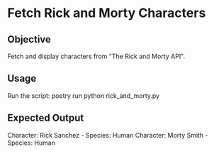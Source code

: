 # Fetch Rick and Morty Characters

## Objective
Fetch and display characters from "The Rick and Morty API".

## Usage
Run the script:
poetry run python rick_and_morty.py

## Expected Output

Character: Rick Sanchez - Species: Human
Character: Morty Smith - Species: Human
